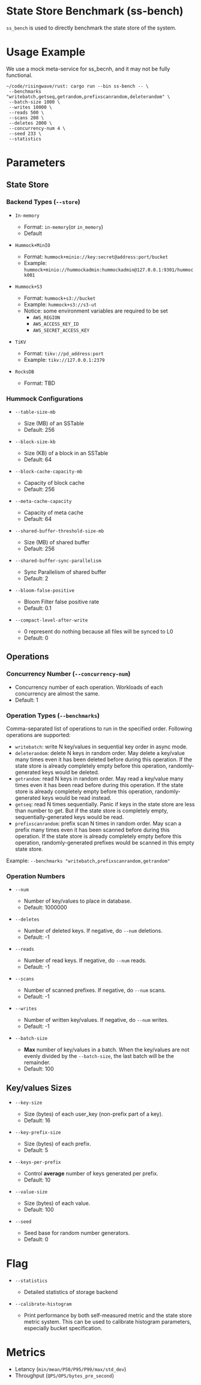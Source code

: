 State Store Benchmark (ss-bench)
===============

`ss_bench` is used to directly benchmark the state store of the system.

# Usage Example

We use a mock meta-service for ss_becnh, and it may not be fully functional.

```shell
~/code/risingwave/rust: cargo run --bin ss-bench -- \
 --benchmarks "writebatch,getseq,getrandom,prefixscanrandom,deleterandom" \
 --batch-size 1000 \
 --writes 10000 \
 --reads 500 \
 --scans 200 \
 --deletes 2000 \
 --concurrency-num 4 \
 --seed 233 \
 --statistics
```

# Parameters

## State Store

### Backend Types  (`--store`)

- `In-memory`
  
  - Format: `in-memory`(or `in_memory`)
  - Default

- `Hummock+MinIO`
  
  - Format: `hummock+minio://key:secret@address:port/bucket`
  - Example: `hummock+minio://hummockadmin:hummockadmin@127.0.0.1:9301/hummock001`

- `Hummock+S3`
  
  - Format: `hummock+s3://bucket`
  - Example: `hummock+s3://s3-ut`
  - Notice: some environment variables are required to be set
    - `AWS_REGION`
    - `AWS_ACCESS_KEY_ID`
    - `AWS_SECRET_ACCESS_KEY`

- `TiKV`
  
  - Format: `tikv://pd_address:port`
  - Example: `tikv://127.0.0.1:2379`

- `RocksDB`
  
  - Format: TBD

### Hummock Configurations

- `--table-size-mb`
  
  - Size (MB) of an SSTable
  - Default: 256

- `--block-size-kb`
  
  - Size (KB) of a block in an SSTable
  - Default: 64

- `--block-cache-capacity-mb`
  
  - Capacity of block cache
  - Default: 256

- `--meta-cache-capacity`
  
  - Capacity of meta cache
  - Default: 64

- `--shared-buffer-threshold-size-mb`
  
  - Size (MB) of shared buffer
  - Default: 256

- `--shared-buffer-sync-parallelism`
  
  - Sync Parallelism of shared buffer
  - Default: 2

- `--bloom-false-positive`
  
  - Bloom Filter false positive rate
  - Default: 0.1

- `--compact-level-after-write`
  
  - 0 represent do nothing because all files will be synced to L0
  - Default: 0
  
## Operations

### Concurrency Number (`--concurrency-num`)

- Concurrency number of each operation. Workloads of each concurrency are almost the same.
- Default: 1

### Operation Types (`--benchmarks`)

Comma-separated list of operations to run in the specified order. Following operations are supported:

- `writebatch`: write N key/values in sequential key order in async mode.
- `deleterandom`: delete N keys in random order. May delete a key/value many times even it has been deleted before during this operation. If the state store is already completely empty before this operation, randomly-generated keys would be deleted.
- `getrandom`: read N keys in random order. May read a key/value many times even it has been read before during this operation. If the state store is already completely empty before this operation, randomly-generated keys would be read instead.
- `getseq`: read N times sequentially. Panic if keys in the state store are less than number to get. But if the state store is completely empty, sequentially-generated keys would be read.
- `prefixscanrandom`: prefix scan N times in random order. May scan a prefix many times even it has been scanned before during this operation. If the state store is already completely empty before this operation, randomly-generated prefixes would be scanned in this empty state store.

Example: `--benchmarks "writebatch,prefixscanrandom,getrandom"`

### Operation Numbers

- `--num`

  - Number of key/values to place in database.
  - Default: 1000000

- `--deletes`

  - Number of deleted keys. If negative, do `--num` deletions.
  - Default: -1

- `--reads`

  - Number of read keys. If negative, do `--num` reads.
  - Default: -1

- `--scans`

  - Number of scanned prefixes. If negative, do `--num` scans.
  - Default: -1

- `--writes`

  - Number of written key/values. If negative, do `--num` writes.
  - Default: -1

- `--batch-size`

  - **Max** number of key/values in a batch. When the key/values are not evenly divided by the `--batch-size`, the last batch will be the remainder.
  - Default: 100

## Key/values Sizes

- `--key-size`
  
  - Size (bytes) of each user_key (non-prefix part of a key).
  - Default: 16

- `--key-prefix-size`
  
  - Size (bytes) of each prefix.
  - Default: 5

- `--keys-per-prefix`
  
  - Control **average** number of keys generated per prefix.
  - Default: 10

- `--value-size`
  
  - Size (bytes) of each value.
  - Default: 100

- `--seed`
  
  - Seed base for random number generators.
  - Default: 0

# Flag

- `--statistics`
  - Detailed statistics of storage backend

- `--calibrate-histogram`
  - Print performance by both self-measured metric and the state store metric system. This can be used to calibrate histogram parameters, especially bucket specification.

# Metrics

- Letancy (`min/mean/P50/P95/P99/max/std_dev`)
- Throughput (`QPS/OPS/bytes_pre_second`)
